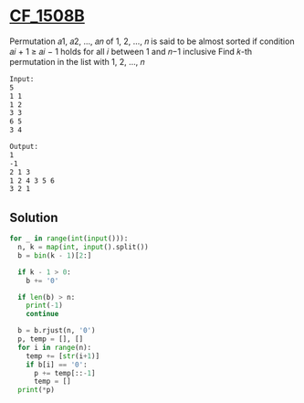 # [CF_1508B](https://codeforces.com/contest/1508/B)

Permutation 𝑎1, 𝑎2, …, 𝑎𝑛 of 1, 2, …, 𝑛 is said to be almost sorted
if condition 𝑎𝑖 + 1 ≥ 𝑎𝑖 − 1 holds for all 𝑖 between 1 and 𝑛−1 inclusive
Find 𝑘-th permutation in the list with 1, 2, …, 𝑛

```txt
Input:
5
1 1
1 2
3 3
6 5
3 4

Output:
1
-1
2 1 3
1 2 4 3 5 6
3 2 1
```

## Solution

```py
for _ in range(int(input())):
  n, k = map(int, input().split())
  b = bin(k - 1)[2:]

  if k - 1 > 0:
    b += '0'

  if len(b) > n:
    print(-1)
    continue

  b = b.rjust(n, '0')
  p, temp = [], []
  for i in range(n):
    temp += [str(i+1)]
    if b[i] == '0':
      p += temp[::-1]
      temp = []
  print(*p)
```
